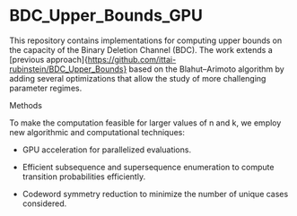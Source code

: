 # BDC_Upper_Bounds_GPU
This repository contains implementations for computing upper bounds on the capacity of the Binary Deletion Channel (BDC). The work extends a [previous approach]{https://github.com/ittai-rubinstein/BDC_Upper_Bounds} based on the Blahut–Arimoto algorithm by adding several optimizations that allow the study of more challenging parameter regimes.

Methods

To make the computation feasible for larger values of n and k, we employ new algorithmic and computational techniques:

- GPU acceleration for parallelized evaluations.

- Efficient subsequence and supersequence enumeration to compute transition probabilities efficiently.

- Codeword symmetry reduction to minimize the number of unique cases considered.
